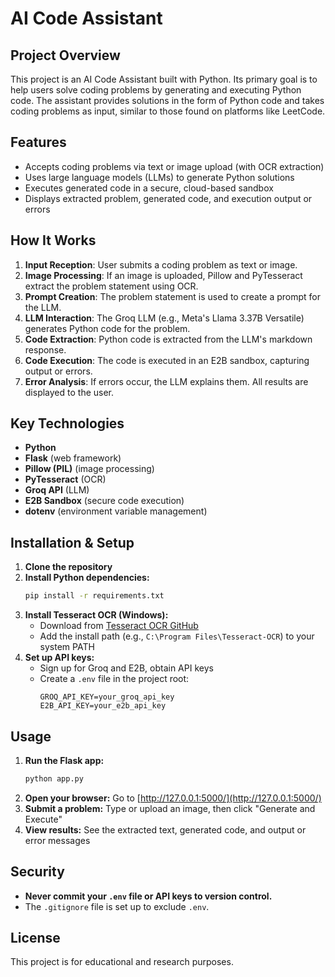 # AI Code Assistant

## Project Overview
This project is an AI Code Assistant built with Python. Its primary goal is to help users solve coding problems by generating and executing Python code. The assistant provides solutions in the form of Python code and takes coding problems as input, similar to those found on platforms like LeetCode.

## Features
- Accepts coding problems via text or image upload (with OCR extraction)
- Uses large language models (LLMs) to generate Python solutions
- Executes generated code in a secure, cloud-based sandbox
- Displays extracted problem, generated code, and execution output or errors

## How It Works
1. **Input Reception**: User submits a coding problem as text or image.
2. **Image Processing**: If an image is uploaded, Pillow and PyTesseract extract the problem statement using OCR.
3. **Prompt Creation**: The problem statement is used to create a prompt for the LLM.
4. **LLM Interaction**: The Groq LLM (e.g., Meta's Llama 3.37B Versatile) generates Python code for the problem.
5. **Code Extraction**: Python code is extracted from the LLM's markdown response.
6. **Code Execution**: The code is executed in an E2B sandbox, capturing output or errors.
7. **Error Analysis**: If errors occur, the LLM explains them. All results are displayed to the user.

## Key Technologies
- **Python**
- **Flask** (web framework)
- **Pillow (PIL)** (image processing)
- **PyTesseract** (OCR)
- **Groq API** (LLM)
- **E2B Sandbox** (secure code execution)
- **dotenv** (environment variable management)

## Installation & Setup
1. **Clone the repository**
2. **Install Python dependencies:**
   ```bash
   pip install -r requirements.txt
   ```
3. **Install Tesseract OCR (Windows):**
   - Download from [Tesseract OCR GitHub](https://github.com/tesseract-ocr/tesseract)
   - Add the install path (e.g., `C:\Program Files\Tesseract-OCR`) to your system PATH
4. **Set up API keys:**
   - Sign up for Groq and E2B, obtain API keys
   - Create a `.env` file in the project root:
     ```env
     GROQ_API_KEY=your_groq_api_key
     E2B_API_KEY=your_e2b_api_key
     ```

## Usage
1. **Run the Flask app:**
   ```bash
   python app.py
   ```
2. **Open your browser:** Go to [http://127.0.0.1:5000/](http://127.0.0.1:5000/)
3. **Submit a problem:** Type or upload an image, then click "Generate and Execute"
4. **View results:** See the extracted text, generated code, and output or error messages

## Security
- **Never commit your `.env` file or API keys to version control.**
- The `.gitignore` file is set up to exclude `.env`.

## License
This project is for educational and research purposes.
